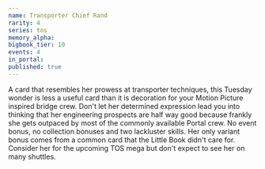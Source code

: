 ```yaml
---
name: Transporter Chief Rand
rarity: 4
series: tos
memory_alpha:
bigbook_tier: 10
events: 4
in_portal:
published: true
---
```


A card that resembles her prowess at transporter techniques, this Tuesday wonder is less a useful card than it is decoration for your Motion Picture inspired bridge crew. Don't let her determined expression lead you into thinking that her engineering prospects are half way good because frankly she gets outpaced by most of the commonly available Portal crew. No event bonus, no collection bonuses and two lackluster skills. Her only variant bonus comes from a common card that the Little Book didn't care for. Consider her for the upcoming TOS mega but don't expect to see her on many shuttles.

